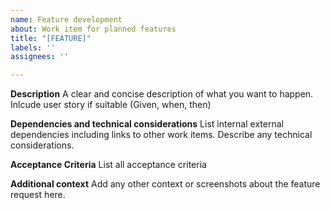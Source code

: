 ```yaml
---
name: Feature development
about: Work item for planned features
title: "[FEATURE]"
labels: ''
assignees: ''

---
```


**Description**
A clear and concise description of what you want to happen. Inlcude user story if suitable (Given, when, then)

**Dependencies and technical considerations**
List internal external dependencies including links to other work items.
Describe any technical considerations.

**Acceptance Criteria**
List all acceptance criteria

**Additional context**
Add any other context or screenshots about the feature request here.
